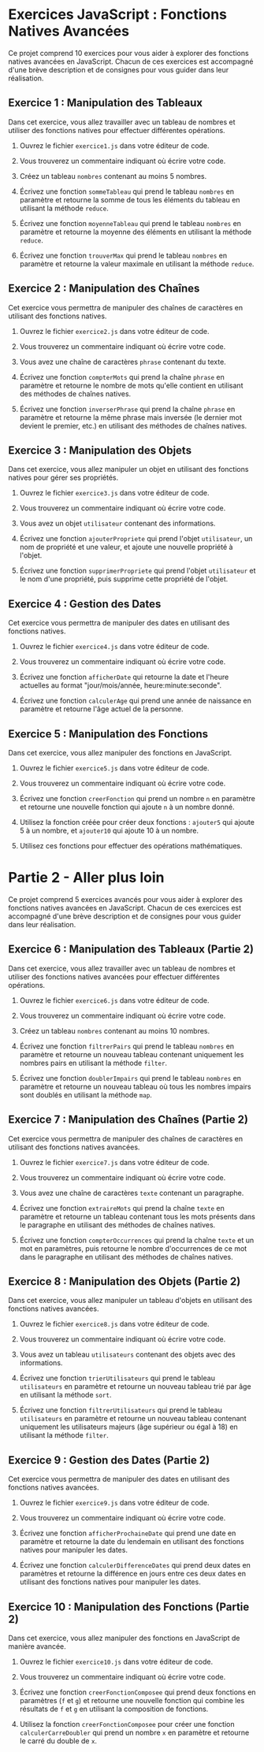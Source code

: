 # Exercices JavaScript : Fonctions Natives Avancées

Ce projet comprend 10 exercices pour vous aider à explorer des fonctions natives avancées en JavaScript. Chacun de ces exercices est accompagné d'une brève description et de consignes pour vous guider dans leur réalisation.

## Exercice 1 : Manipulation des Tableaux

Dans cet exercice, vous allez travailler avec un tableau de nombres et utiliser des fonctions natives pour effectuer différentes opérations.

1. Ouvrez le fichier `exercice1.js` dans votre éditeur de code.

2. Vous trouverez un commentaire indiquant où écrire votre code.

3. Créez un tableau `nombres` contenant au moins 5 nombres.

4. Écrivez une fonction `sommeTableau` qui prend le tableau `nombres` en paramètre et retourne la somme de tous les éléments du tableau en utilisant la méthode `reduce`.

5. Écrivez une fonction `moyenneTableau` qui prend le tableau `nombres` en paramètre et retourne la moyenne des éléments en utilisant la méthode `reduce`.

6. Écrivez une fonction `trouverMax` qui prend le tableau `nombres` en paramètre et retourne la valeur maximale en utilisant la méthode `reduce`.

## Exercice 2 : Manipulation des Chaînes

Cet exercice vous permettra de manipuler des chaînes de caractères en utilisant des fonctions natives.

1. Ouvrez le fichier `exercice2.js` dans votre éditeur de code.

2. Vous trouverez un commentaire indiquant où écrire votre code.

3. Vous avez une chaîne de caractères `phrase` contenant du texte.

4. Écrivez une fonction `compterMots` qui prend la chaîne `phrase` en paramètre et retourne le nombre de mots qu'elle contient en utilisant des méthodes de chaînes natives.

5. Écrivez une fonction `inverserPhrase` qui prend la chaîne `phrase` en paramètre et retourne la même phrase mais inversée (le dernier mot devient le premier, etc.) en utilisant des méthodes de chaînes natives.

## Exercice 3 : Manipulation des Objets

Dans cet exercice, vous allez manipuler un objet en utilisant des fonctions natives pour gérer ses propriétés.

1. Ouvrez le fichier `exercice3.js` dans votre éditeur de code.

2. Vous trouverez un commentaire indiquant où écrire votre code.

3. Vous avez un objet `utilisateur` contenant des informations.

4. Écrivez une fonction `ajouterPropriete` qui prend l'objet `utilisateur`, un nom de propriété et une valeur, et ajoute une nouvelle propriété à l'objet.

5. Écrivez une fonction `supprimerPropriete` qui prend l'objet `utilisateur` et le nom d'une propriété, puis supprime cette propriété de l'objet.

## Exercice 4 : Gestion des Dates

Cet exercice vous permettra de manipuler des dates en utilisant des fonctions natives.

1. Ouvrez le fichier `exercice4.js` dans votre éditeur de code.

2. Vous trouverez un commentaire indiquant où écrire votre code.

3. Écrivez une fonction `afficherDate` qui retourne la date et l'heure actuelles au format "jour/mois/année, heure:minute:seconde".

4. Écrivez une fonction `calculerAge` qui prend une année de naissance en paramètre et retourne l'âge actuel de la personne.

## Exercice 5 : Manipulation des Fonctions

Dans cet exercice, vous allez manipuler des fonctions en JavaScript.

1. Ouvrez le fichier `exercice5.js` dans votre éditeur de code.

2. Vous trouverez un commentaire indiquant où écrire votre code.

3. Écrivez une fonction `creerFonction` qui prend un nombre `n` en paramètre et retourne une nouvelle fonction qui ajoute `n` à un nombre donné.

4. Utilisez la fonction créée pour créer deux fonctions : `ajouter5` qui ajoute 5 à un nombre, et `ajouter10` qui ajoute 10 à un nombre.

5. Utilisez ces fonctions pour effectuer des opérations mathématiques.



# Partie 2 - Aller plus loin

Ce projet comprend 5 exercices avancés pour vous aider à explorer des fonctions natives avancées en JavaScript. Chacun de ces exercices est accompagné d'une brève description et de consignes pour vous guider dans leur réalisation.

## Exercice 6 : Manipulation des Tableaux (Partie 2)

Dans cet exercice, vous allez travailler avec un tableau de nombres et utiliser des fonctions natives avancées pour effectuer différentes opérations.

1. Ouvrez le fichier `exercice6.js` dans votre éditeur de code.

2. Vous trouverez un commentaire indiquant où écrire votre code.

3. Créez un tableau `nombres` contenant au moins 10 nombres.

4. Écrivez une fonction `filtrerPairs` qui prend le tableau `nombres` en paramètre et retourne un nouveau tableau contenant uniquement les nombres pairs en utilisant la méthode `filter`.

5. Écrivez une fonction `doublerImpairs` qui prend le tableau `nombres` en paramètre et retourne un nouveau tableau où tous les nombres impairs sont doublés en utilisant la méthode `map`.

## Exercice 7 : Manipulation des Chaînes (Partie 2)

Cet exercice vous permettra de manipuler des chaînes de caractères en utilisant des fonctions natives avancées.

1. Ouvrez le fichier `exercice7.js` dans votre éditeur de code.

2. Vous trouverez un commentaire indiquant où écrire votre code.

3. Vous avez une chaîne de caractères `texte` contenant un paragraphe.

4. Écrivez une fonction `extraireMots` qui prend la chaîne `texte` en paramètre et retourne un tableau contenant tous les mots présents dans le paragraphe en utilisant des méthodes de chaînes natives.

5. Écrivez une fonction `compterOccurrences` qui prend la chaîne `texte` et un mot en paramètres, puis retourne le nombre d'occurrences de ce mot dans le paragraphe en utilisant des méthodes de chaînes natives.

## Exercice 8 : Manipulation des Objets (Partie 2)

Dans cet exercice, vous allez manipuler un tableau d'objets en utilisant des fonctions natives avancées.

1. Ouvrez le fichier `exercice8.js` dans votre éditeur de code.

2. Vous trouverez un commentaire indiquant où écrire votre code.

3. Vous avez un tableau `utilisateurs` contenant des objets avec des informations.

4. Écrivez une fonction `trierUtilisateurs` qui prend le tableau `utilisateurs` en paramètre et retourne un nouveau tableau trié par âge en utilisant la méthode `sort`.

5. Écrivez une fonction `filtrerUtilisateurs` qui prend le tableau `utilisateurs` en paramètre et retourne un nouveau tableau contenant uniquement les utilisateurs majeurs (âge supérieur ou égal à 18) en utilisant la méthode `filter`.

## Exercice 9 : Gestion des Dates (Partie 2)

Cet exercice vous permettra de manipuler des dates en utilisant des fonctions natives avancées.

1. Ouvrez le fichier `exercice9.js` dans votre éditeur de code.

2. Vous trouverez un commentaire indiquant où écrire votre code.

3. Écrivez une fonction `afficherProchaineDate` qui prend une date en paramètre et retourne la date du lendemain en utilisant des fonctions natives pour manipuler les dates.

4. Écrivez une fonction `calculerDifferenceDates` qui prend deux dates en paramètres et retourne la différence en jours entre ces deux dates en utilisant des fonctions natives pour manipuler les dates.

## Exercice 10 : Manipulation des Fonctions (Partie 2)

Dans cet exercice, vous allez manipuler des fonctions en JavaScript de manière avancée.

1. Ouvrez le fichier `exercice10.js` dans votre éditeur de code.

2. Vous trouverez un commentaire indiquant où écrire votre code.

3. Écrivez une fonction `creerFonctionComposee` qui prend deux fonctions en paramètres (`f` et `g`) et retourne une nouvelle fonction qui combine les résultats de `f` et `g` en utilisant la composition de fonctions.

4. Utilisez la fonction `creerFonctionComposee` pour créer une fonction `calculerCarreDoubler` qui prend un nombre `x` en paramètre et retourne le carré du double de `x`.